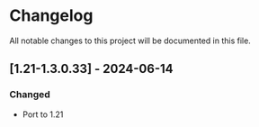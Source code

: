 # Changelog
All notable changes to this project will be documented in this file.

## [1.21-1.3.0.33] - 2024-06-14
### Changed
 - Port to 1.21